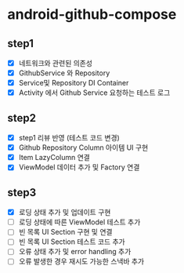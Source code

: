 # android-github-compose

## step1

- [x] 네트워크와 관련된 의존성
- [x] GithubService 와 Repository
- [x] Service및 Repository DI Container
- [x] Activity 에서 Github Service 요청하는 테스트 로그

## step2

- [x] step1 리뷰 반영 (테스트 코드 변경)
- [x] Github Repository Column 아이템 UI 구현
- [x] Item LazyColumn 연결
- [x] ViewModel 데이터 추가 및 Factory 연결

## step3

- [x] 로딩 상태 추가 및 업데이트 구현
- [ ] 로딩 상태에 따른 ViewModel 테스트 추가
- [ ] 빈 목록 UI Section 구현 및 연결
- [ ] 빈 목록 UI Section 테스트 코드 추가
- [ ] 오류 상태 추가 및 error handling 추가
- [ ] 오류 발생한 경우 재시도 가능한 스낵바 추가
